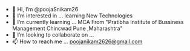 - 👋 Hi, I’m @poojaSnikam26
- 👀 I’m interested in ... learning New Technologies
- 🌱 I’m currently learning ... MCA From "Pratibha Institute of Bussiness Management Chincwad Pune ,Maharashtra"
- 💞️ I’m looking to collaborate on ...
- 📫 How to reach me ...  poojanikam2626@gmail.com

<!---
poojaSnikam26/poojaSnikam26 is a ✨ special ✨ repository because its `README.md` (this file) appears on your GitHub profile.
You can click the Preview link to take a look at your changes.
--->
